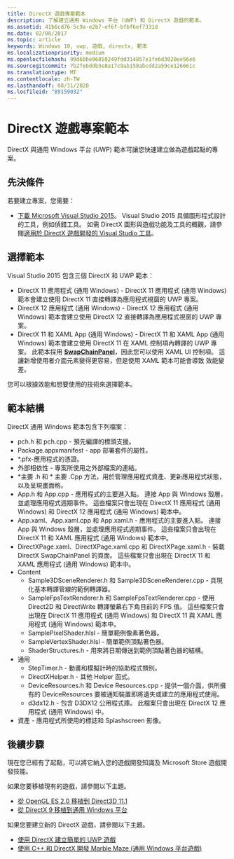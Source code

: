 ```yaml
---
title: DirectX 遊戲專案範本
description: 了解建立通用 Windows 平台 (UWP) 和 DirectX 遊戲的範本。
ms.assetid: 41b6cd76-5c9a-e2b7-ef6f-bfbf6ef7331d
ms.date: 02/08/2017
ms.topic: article
keywords: Windows 10, uwp, 遊戲, directx, 範本
ms.localizationpriority: medium
ms.openlocfilehash: 99d68be96858249fdd314857e1fe6d3020ee56e6
ms.sourcegitcommit: 7b2febddb3e8a17c9ab158abcdd2a59ce126661c
ms.translationtype: MT
ms.contentlocale: zh-TW
ms.lasthandoff: 08/31/2020
ms.locfileid: "89159032"
---
```

# <a name="directx-game-project-templates"></a>DirectX 遊戲專案範本



DirectX 與通用 Windows 平台 (UWP) 範本可讓您快速建立做為遊戲起點的專案。

## <a name="prerequisites"></a>先決條件


若要建立專案，您需要：

-   [下載 Microsoft Visual Studio 2015](https://visualstudio.microsoft.com/vs/)。 Visual Studio 2015 具備圖形程式設計的工具，例如偵錯工具。 如需 DirectX 圖形與遊戲功能及工具的概觀，請參閱[適用於 DirectX 遊戲開發的 Visual Studio 工具](set-up-visual-studio-for-game-development.md)。

## <a name="choosing-a-template"></a>選擇範本


Visual Studio 2015 包含三個 DirectX 和 UWP 範本：

-   DirectX 11 應用程式 (通用 Windows) - DirectX 11 應用程式 (通用 Windows) 範本會建立使用 DirectX 11 直接轉譯為應用程式視窗的 UWP 專案。
-   DirectX 12 應用程式 (通用 Windows) - DirectX 12 應用程式 (通用 Windows) 範本會建立使用 DirectX 12 直接轉譯為應用程式視窗的 UWP 專案。
-   DirectX 11 和 XAML App (通用 Windows) - DirectX 11 和 XAML App (通用 Windows) 範本會建立使用 DirectX 11 在 XAML 控制項內轉譯的 UWP 專案。 此範本採用 [**SwapChainPanel**](/uwp/api/Windows.UI.Xaml.Controls.SwapChainPanel)，因此您可以使用 XAML UI 控制項。 這讓新增使用者介面元素變得更容易，但是使用 XAML 範本可能會導致 效能變差。

您可以根據效能和想要使用的技術來選擇範本。

## <a name="template-structure"></a>範本結構


DirectX 通用 Windows 範本包含下列檔案：

-   pch.h 和 pch.cpp - 預先編譯的標頭支援。
-   Package.appxmanifest - app 部署套件的屬性。
-   \*.pfx-應用程式的憑證。
-   外部相依性 - 專案所使用之外部檔案的連結。
-   \*主要 .h 和 \* 主要 .Cpp 方法，用於管理應用程式資產、更新應用程式狀態，以及呈現畫面格。
-   App.h 和 App.cpp - 應用程式的主要進入點。 連接 App 與 Windows 殼層，並處理應用程式週期事件。 這些檔案只會出現在 DirectX 11 應用程式 (通用 Windows) 和 DirectX 12 應用程式 (通用 Windows) 範本中。
-   App.xaml、App.xaml.cpp 和 App.xaml.h - 應用程式的主要進入點。 連接 App 與 Windows 殼層，並處理應用程式週期事件。 這些檔案只會出現在 DirectX 11 和 XAML 應用程式 (通用 Windows) 範本中。
-   DirectXPage.xaml、DirectXPage.xaml.cpp 和 DirectXPage.xaml.h - 裝載 DirectX SwapChainPanel 的頁面。 這些檔案只會出現在 DirectX 11 和 XAML 應用程式 (通用 Windows) 範本中。
-   Content
    -   Sample3DSceneRenderer.h 和 Sample3DSceneRenderer.cpp - 具現化基本轉譯管線的範例轉譯器。
    -   SampleFpsTextRenderer.h 和 SampleFpsTextRenderer.cpp - 使用 Direct2D 和 DirectWrite 轉譯螢幕右下角目前的 FPS 值。 這些檔案只會出現在 DirectX 11 應用程式 (通用 Windows) 和 DirectX 11 與 XAML 應用程式 (通用 Windows) 範本中。
    -   SamplePixelShader.hlsl - 簡單範例像素著色器。
    -   SampleVertexShader.hlsl - 簡單範例頂點著色器。
    -   ShaderStructures.h - 用來將日期傳送到範例頂點著色器的結構。
-   通用
    -   StepTimer.h - 動畫和模擬計時的協助程式類別。
    -   DirectXHelper.h - 其他 Helper 函式。
    -   DeviceResources.h 和 Device Resources.cpp - 提供一個介面，供所擁有的 DeviceResources 要被通知裝置即將遺失或建立的應用程式使用。
    -   d3dx12.h - 包含 D3DX12 公用程式庫。 此檔案只會出現在 DirectX 12 應用程式 (通用 Windows) 中。
-   資產 - 應用程式所使用的標誌和 Splashscreen 影像。

## <a name="next-steps"></a>後續步驟


現在您已經有了起點，可以將它納入您的遊戲開發知識及 Microsoft Store 遊戲開發技能。

如果您要移植現有的遊戲，請參閱以下主題。

-   [從 OpenGL ES 2.0 移植到 Direct3D 11.1](port-from-opengl-es-2-0-to-directx-11-1.md)
-   [從 DirectX 9 移植到通用 Windows 平台](porting-your-directx-9-game-to-windows-store.md)

如果您要建立新的 DirectX 遊戲，請參閱以下主題。

-   [使用 DirectX 建立簡單的 UWP 遊戲](tutorial--create-your-first-uwp-directx-game.md)
-   [使用 C++ 和 DirectX 開發 Marble Maze (通用 Windows 平台遊戲)](developing-marble-maze-a-windows-store-game-in-cpp-and-directx.md)